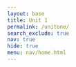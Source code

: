 ```yaml
---
layout: base
title: Unit 1
permalink: /unitone/
search_exclude: true
nav: true
hide: true
menu: nav/home.html
---
```


